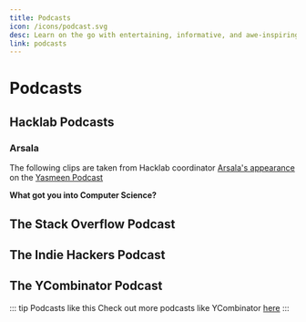 ```yaml
---
title: Podcasts
icon: /icons/podcast.svg
desc: Learn on the go with entertaining, informative, and awe-inspiring podcasts
link: podcasts
---
```


# Podcasts

## Hacklab Podcasts

### Arsala

The following clips are taken from Hacklab coordinator [Arsala's appearance](https://anchor.fm/yasmeen3/episodes/Technological-Problem-Solver-Hack-Lab-Series-Arsala-eajij1) on the [Yasmeen Podcast](https://anchor.fm/yasmeen3)

**What got you into Computer Science?**

<!-- <audio-player style="margin-bottom:16px;" :file="$withBase('/podcasts/arsala/what-got-you-into-cs.mp3')"></audio-player> -->

## The Stack Overflow Podcast

<grid-1-x-2 link="https://stackoverflow.blog/podcast/" desc="The Stack Overflow Podcast is a weekly conversation about working in software development, learning to code, and the art and culture of computer programming." button="Listen" img-Src="https://149351115.v2.pressablecdn.com/wp-content/uploads/2019/10/stack-overflow-podcast-social-3-1200x630.png"></grid-1-x-2>

## The Indie Hackers Podcast

<grid-1-x-2 desc="Explore the stories, challenges, and tactics behind the indie hackers who are escaping the 9-to-5 grind and building their own revenue-generating machines." :reverse="true" image="https://feeds.backtracks.fm/feeds/series/fafac956-68a7-11e7-9428-0e6e2408d686/images/main.jpg?1583652065759" button="Listen"></grid-1-x-2>

## The YCombinator Podcast

<grid-1-x-2 img-Src="https://cdn-images-1.listennotes.com/podcasts/startup-school-by-y-combinator-startup-3ZNs7Cfkp_A-1hQ3NxfDCKY.1400x1400.jpg" link="https://blog.ycombinator.com/category/podcast/" desc="A show about technology in business, research, and art. YCombinator  talks with people who are shaping the future." button="Listen"></grid-1-x-2>

::: tip Podcasts like this
Check out more podcasts like YCombinator [here](https://www.producthunt.com/alternatives/y-combinator-podcast)
:::
